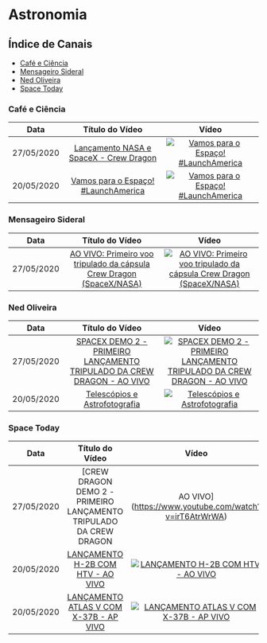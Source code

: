 # Astronomia

## Índice de Canais

* [Café e Ciência](#Café-e-Ciência)
* [Mensageiro Sideral](#Mensageiro-Sideral)
* [Ned Oliveira](#Ned-Oliveira)
* [Space Today](#Space-Today)

### Café e Ciência

| Data | Título do Vídeo                                                                                      | Vídeo |
| -------|:----------------------------------------------------------------------------------------------------:|:-----:|
| 27/05/2020 | [Lançamento NASA e SpaceX - Crew Dragon](https://www.youtube.com/watch?v=aRzniN7X01Y) | [![Vamos para o Espaço! #LaunchAmerica](https://img.youtube.com/vi/aRzniN7X01Y/mqdefault.jpg)](http://www.youtube.com/watch?v=aRzniN7X01Y)|
| 20/05/2020      | [Vamos para o Espaço! #LaunchAmerica](https://www.youtube.com/watch?v=QtFkY0-wQO0) | [![Vamos para o Espaço! #LaunchAmerica](https://img.youtube.com/vi/QtFkY0-wQO0/mqdefault.jpg)](http://www.youtube.com/watch?v=QtFkY0-wQO0)|

### Mensageiro Sideral

| Data       | Título do Vídeo                                                                                      | Vídeo |
| -----------|:----------------------------------------------------------------------------------------------------:|:-----:|
| 27/05/2020 | [AO VIVO: Primeiro voo tripulado da cápsula Crew Dragon (SpaceX/NASA)](https://www.youtube.com/watch?v=ET3JoMNIb7E) | [![AO VIVO: Primeiro voo tripulado da cápsula Crew Dragon (SpaceX/NASA)](https://img.youtube.com/vi/ET3JoMNIb7E/mqdefault.jpg)](http://www.youtube.com/watch?v=ET3JoMNIb7E)|


### Ned Oliveira

| Data | Título do Vídeo                                                                                      | Vídeo |
| -------|:----------------------------------------------------------------------------------------------------:|:-----:|
| 27/05/2020 | [SPACEX DEMO 2 - PRIMEIRO LANÇAMENTO TRIPULADO DA CREW DRAGON - AO VIVO](https://www.youtube.com/watch?v=jLTBSaQDdt4) | [![SPACEX DEMO 2 - PRIMEIRO LANÇAMENTO TRIPULADO DA CREW DRAGON - AO VIVO](https://img.youtube.com/vi/jLTBSaQDdt4/mqdefault.jpg)](http://www.youtube.com/watch?v=jLTBSaQDdt4)|
| 20/05/2020 | [Telescópios e Astrofotografia](https://www.youtube.com/watch?v=vQ4SDHXWIOI) | [![Telescópios e Astrofotografia](https://img.youtube.com/vi/vQ4SDHXWIOI/mqdefault.jpg)](http://www.youtube.com/watch?v=vQ4SDHXWIOI)|

### Space Today

| Data | Título do Vídeo                                                                                      | Vídeo |
| -------|:----------------------------------------------------------------------------------------------------:|:-----:|
| 27/05/2020 | [CREW DRAGON DEMO 2 - PRIMEIRO LANÇAMENTO TRIPULADO DA CREW DRAGON | AO VIVO](https://www.youtube.com/watch?v=irT6AtrWrWA) | [![CREW DRAGON DEMO 2 - PRIMEIRO LANÇAMENTO TRIPULADO DA CREW DRAGON | AO VIVO](https://img.youtube.com/vi/irT6AtrWrWA/mqdefault.jpg)](http://www.youtube.com/watch?v=irT6AtrWrWA)|
| 20/05/2020 | [LANÇAMENTO H-2B COM HTV - AO VIVO](https://www.youtube.com/watch?v=OFqlHNcroTo) | [![LANÇAMENTO H-2B COM HTV - AO VIVO](https://img.youtube.com/vi/OFqlHNcroTo/mqdefault.jpg)](http://www.youtube.com/watch?v=OFqlHNcroTo)|
| 20/05/2020 | [LANÇAMENTO ATLAS V COM X-37B - AP VIVO](https://www.youtube.com/watch?v=5I8E5BJCnbo) | [![LANÇAMENTO ATLAS V COM X-37B - AP VIVO](https://img.youtube.com/vi/5I8E5BJCnbo/mqdefault.jpg)](http://www.youtube.com/watch?v=5I8E5BJCnbo)|

